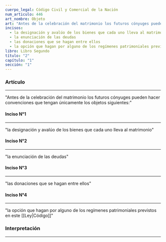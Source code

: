 ```yaml
---
cuerpo_legal: Código Civil y Comercial de la Nación
num_articulo: 446
art_nombre: Objeto
art: "Antes de la celebración del matrimonio los futuros cónyuges pueden hacer convenciones que tengan únicamente los objetos siguientes:"
incisos:
  - la designación y avalúo de los bienes que cada uno lleva al matrimonio
  - la enunciación de las deudas
  - las donaciones que se hagan entre ellos
  - la opción que hagan por alguno de los regímenes patrimoniales previstos en este Código
libro: Libro Segundo
título: "2"
capítulo: "1"
sección: "1"
---
```

### Artículo
---
"Antes de la celebración del matrimonio los futuros cónyuges pueden hacer convenciones que tengan únicamente los objetos siguientes:"

#### Inciso N°1
---
"la designación y avalúo de los bienes que cada uno lleva al matrimonio"

#### Inciso N°2
---
"la enunciación de las deudas"

#### Inciso N°3
---
"las donaciones que se hagan entre ellos"

#### Inciso N°4
---
"la opción que hagan por alguno de los regímenes patrimoniales previstos en este [[Ley|Código]]"


### Interpretación
---
